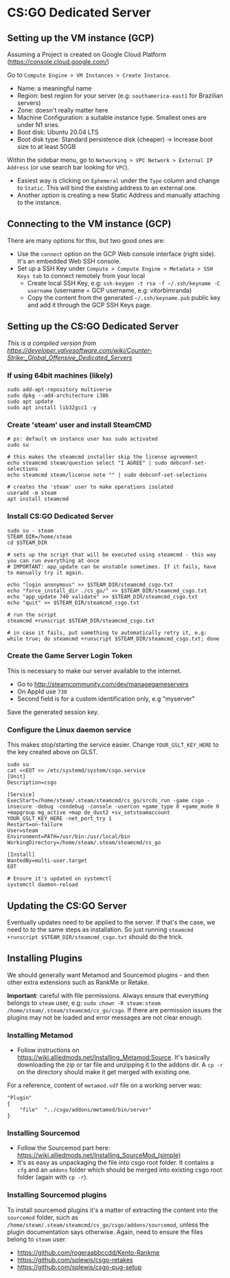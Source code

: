 # CS:GO Dedicated Server

## Setting up the VM instance (GCP)

Assuming a Project is created on Google Cloud Platform (https://console.cloud.google.com/)

Go to `Compute Engine > VM Instances > Create Instance`.

* Name: a meaningful name
* Region: best region for your server (e.g: `southamerica-east1` for Brazilian servers)
* Zone: doesn't really matter here
* Machine Configuration: a suitable instance type. Smallest ones are under N1 sries.
* Boot disk: Ubuntu 20.04 LTS
* Boot disk type: Standard persistence disk (cheaper) -> Increase boot size to at least 50GB

Within the sidebar menu, go to `Networking > VPC Network > External IP Address` (or use search bar looking for `VPC`).

* Easiest way is clicking on `Ephemeral` under the `Type` column and change to `Static`. This will bind the existing address to an external one.
* Another option is creating a new Static Address and manually attaching to the instance.


## Connecting to the VM instance (GCP)

There are many options for this, but two good ones are:
* Use the `connect` option on the GCP Web console interface (right side). It's an embedded Web SSH console.
* Set up a SSH Key under `Compute > Compute Engine > Metadata > SSH Keys tab` to connect remotely from your local
    * Create local SSH Key, e.g: `ssh-keygen -t rsa -f ~/.ssh/keyname -C username` (username = GCP username, e.g: vitorbimranda)
    * Copy the content from the generated `~/.ssh/keyname.pub` public key and add it through the GCP SSH Keys page.


## Setting up the CS:GO Dedicated Server 

*This is a compiled version from https://developer.valvesoftware.com/wiki/Counter-Strike:_Global_Offensive_Dedicated_Servers*

### If using 64bit machines (likely)

```
sudo add-apt-repository multiverse
sudo dpkg --add-architecture i386
sudo apt update
sudo apt install lib32gcc1 -y
```

### Create 'steam' user and install SteamCMD

```
# ps: default vm instance user has sudo activated
sudo su

# this makes the steamcmd installer skip the license agreement
echo steamcmd steam/question select "I AGREE" | sudo debconf-set-selections
echo steamcmd steam/license note "" | sudo debconf-set-selections

# creates the 'steam' user to make operations isolated
useradd -m steam
apt install steamcmd
```

### Install CS:GO Dedicated Server


```
sudo su - steam
STEAM_DIR=/home/steam
cd $STEAM_DIR

# sets up the script that will be executed using steamcmd - this way you can run everything at once
# IMPORTANT: app_update can be unstable sometimes. If it fails, have to manually try it again.

echo "login anonymous" >> $STEAM_DIR/steamcmd_csgo.txt
echo "force_install_dir ./cs_go/" >> $STEAM_DIR/steamcmd_csgo.txt
echo "app_update 740 validate" >> $STEAM_DIR/steamcmd_csgo.txt
echo "quit" >> $STEAM_DIR/steamcmd_csgo.txt

# run the script
steamcmd +runscript $STEAM_DIR/steamcmd_csgo.txt

# in case it fails, put something to automatically retry it, e.g:
while true; do steamcmd +runscript $STEAM_DIR/steamcmd_csgo.txt; done

```

### Create the Game Server Login Token
This is necessary to make our server available to the internet. 

- Go to http://steamcommunity.com/dev/managegameservers
- On AppId use `730`
- Second field is for a custom identification only, e.g "myserver"

Save the generated session key.

### Configure the Linux daemon service

This makes stop/starting the service easier. Change `YOUR_GSLT_KEY_HERE` to the key created above on GLST.

```
sudo su
cat <<EOT >> /etc/systemd/system/csgo.service
[Unit]
Description=csgo

[Service]
ExecStart=/home/steam/.steam/steamcmd/cs_go/srcds_run -game csgo -insecure -debug -condebug -console -usercon +game_type 0 +game_mode 0 +mapgroup mg_active +map de_dust2 +sv_setsteamaccount YOUR_GSLT_KEY_HERE -net_port_try 1
Restart=on-failure
User=steam
Environment=PATH=/usr/bin:/usr/local/bin
WorkingDirectory=/home/steam/.steam/steamcmd/cs_go

[Install]
WantedBy=multi-user.target
EOT

# Ensure it's updated on systemctl
systemctl daemon-reload
```

## Updating the CS:GO Server

Eventually updates need to be applied to the server. If that's the case, we need to to the same steps as installation. So just running `steamcmd +runscript $STEAM_DIR/steamcmd_csgo.txt` should do the trick.

## Installing Plugins

We should generally want Metamod and Sourcemod plugins - and then other extra extensions such as RankMe or Retake.

**Important**: careful with file permissions. Always ensure that everything belongs to `steam` user, e.g: `sudo chown -R steam:steam /home/steam/.steam/steamcmd/cs_go/csgo`. If there are permission issues the plugins may not be loaded and error messages are not clear enough.

### Installing Metamod

* Follow instructions on https://wiki.alliedmods.net/Installing_Metamod:Source. It's basically downloading the zip or tar file and unzipping it to the addons dir. A `cp -r` on the directory should make it get merged with existing one. 

For a reference, content of `metamod.vdf` file on a working server was:

```
"Plugin"
{
	"file"	"../csgo/addons/metamod/bin/server"
}
```

### Installing Sourcemod

* Follow the Sourcemod part here: https://wiki.alliedmods.net/Installing_SourceMod_(simple)
* It's as easy as unpackaging the file into csgo root folder. It contains a `cfg` and an `addons` folder which should be merged into existing csgo root folder (again with `cp -r`). 

### Installing Sourcemod plugins

To install sourcemod plugins it's a matter of extracting the content into the `sourcemod` folder, such as `/home/steam/.steam/steamcmd/cs_go/csgo/addons/sourcemod`, unless the plugin documentation says otherwise. Again, need to ensure the files belong to `steam` user.

* https://github.com/rogeraabbccdd/Kento-Rankme
* https://github.com/splewis/csgo-retakes
* https://github.com/splewis/csgo-pug-setup
